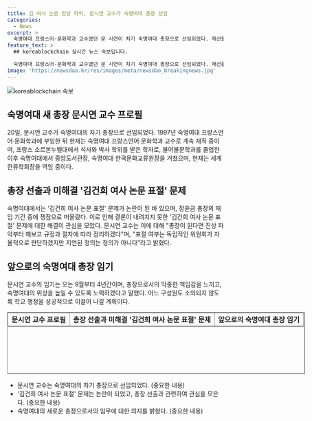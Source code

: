 ```yaml
---
title: 김 여사 논문 진상 파악, 문시연 교수가 숙명여대 총장 선임
categories:
  - News
excerpt: >
  숙명여대 프랑스어·문화학과 교수였던 문 시연이 차기 숙명여대 총장으로 선임되었다. 재선을 도전한 현 총장을 이겼고, 총장 당선 후 논문 표절 관련 결정에 관심이 쏠릴 전망이다. 이에 따라 교내외의 관심이 집중되며, 숙명여대 내부에서는 2년째 결론을 내지 못하고 있는 '김건희 여사 논문 표절 심사'에 대한 관심도 높아졌다. 문 교수는 출신 학과와 경력을 통해 숙명여대에 대한 애정을 드러내며, 학교의 발전을 위해 최선을 다하겠다고 밝혔다.
feature_text: >
  ## koreablockchain 실시간 뉴스 속보입니다.

  숙명여대 프랑스어·문화학과 교수였던 문 시연이 차기 숙명여대 총장으로 선임되었다. 재선을 도전한 현 총장을 이겼고, 총장 당선 후 논문 표절 관련 결정에 관심이 쏠릴 전망이다. 이에 따라 교내외의 관심이 집중되며, 숙명여대 내부에서는 2년째 결론을 내지 못하고 있는 '김건희 여사 논문 표절 심사'에 대한 관심도 높아졌다. 문 교수는 출신 학과와 경력을 통해 숙명여대에 대한 애정을 드러내며, 학교의 발전을 위해 최선을 다하겠다고 밝혔다.
image: 'https://newsdao.kr/res/images/meta/newsdao_breakingnews.jpg'
---
```


<p><img src="https://newsdao.kr/res/images/meta/newsdao_breakingnews.jpg" alt="koreablockchain 속보" /></p>

<h2 data-ke-size="size26">숙명여대 새 총장 문시연 교수 프로필</h2>

<p data-ke-size="size16">20일, 문시연 교수가 숙명여대의 차기 총장으로 선임되었다. 1997년 숙명여대 프랑스언어·문화학과에 부임한 뒤 현재는 숙명여대 프랑스언어·문화학과 교수로 계속 재직 중이며, 프랑스 소르본누벨대에서 석사와 박사 학위를 받은 학자로, 불어불문학과를 졸업한 이후 숙명여대에서 중앙도서관장, 숙명여대 한국문화교류원장을 거쳤으며, 현재는 세계한류학회장을 역임 중이다.</p>

<h2 data-ke-size="size26">총장 선출과 미해결 '김건희 여사 논문 표절' 문제</h2>

<p data-ke-size="size16">숙명여대에서는 '김건희 여사 논문 표절' 문제가 논란이 된 바 있으며, 장윤금 총장의 재임 기간 중에 쟁점으로 떠올랐다. 이로 인해 결론이 내려지지 못한 '김건희 여사 논문 표절' 문제에 대한 해결이 관심을 모았다. 문시연 교수는 이에 대해 "총장이 된다면 진상 파악부터 해보고 규정과 절차에 따라 정리하겠다"며, "표절 여부는 독립적인 위원회가 자율적으로 판단하겠지만 지연된 정의는 정의가 아니다"라고 밝혔다.</p>

<h2 data-ke-size="size26">앞으로의 숙명여대 총장 임기</h2>

<p data-ke-size="size16">문시연 교수의 임기는 오는 9월부터 4년간이며, 총장으로서의 막중한 책임감을 느끼고, 숙명여대의 위상을 높일 수 있도록 노력하겠다고 말했다. 어느 구성원도 소외되지 않도록 학교 행정을 성공적으로 이끌어 나갈 계획이다.</p>

<table style="width: 693px; height: 143px;" border="1">
<tbody>
<tr>
<td style="text-align: center; height: 17px;"><b>문시연 교수 프로필</b></td>
<td style="text-align: center; height: 17px;"><b>총장 선출과 미해결 '김건희 여사 논문 표절' 문제</b></td>
<td style="text-align: center; height: 17px;"><b>앞으로의 숙명여대 총장 임기</b></td>
</tr>
</tbody>
</table>

<ul>
<li>문시연 교수는 숙명여대의 차기 총장으로 선임되었다. (중요한 내용)</li>
<li>'김건희 여사 논문 표절' 문제는 논란이 되었고, 총장 선출과 관련하여 관심을 모은다. (중요한 내용)</li>
<li>숙명여대의 새로운 총장으로서의 임무에 대한 의지를 밝혔다. (중요한 내용)</li>
</ul>

